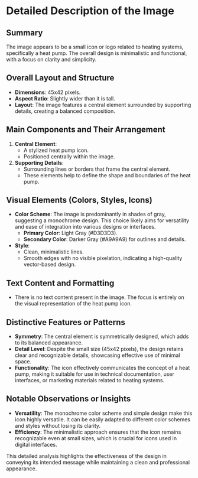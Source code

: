 # Detailed Description of the Image

## Summary
The image appears to be a small icon or logo related to heating systems, specifically a heat pump. The overall design is minimalistic and functional, with a focus on clarity and simplicity.

## Overall Layout and Structure
- **Dimensions**: 45x42 pixels.
- **Aspect Ratio**: Slightly wider than it is tall.
- **Layout**: The image features a central element surrounded by supporting details, creating a balanced composition.

## Main Components and Their Arrangement
1. **Central Element**:
   - A stylized heat pump icon.
   - Positioned centrally within the image.
2. **Supporting Details**:
   - Surrounding lines or borders that frame the central element.
   - These elements help to define the shape and boundaries of the heat pump.

## Visual Elements (Colors, Styles, Icons)
- **Color Scheme**: The image is predominantly in shades of gray, suggesting a monochrome design. This choice likely aims for versatility and ease of integration into various designs or interfaces.
  - **Primary Color**: Light Gray (#D3D3D3).
  - **Secondary Color**: Darker Gray (#A9A9A9) for outlines and details.
- **Style**:
  - Clean, minimalistic lines.
  - Smooth edges with no visible pixelation, indicating a high-quality vector-based design.

## Text Content and Formatting
- There is no text content present in the image. The focus is entirely on the visual representation of the heat pump icon.

## Distinctive Features or Patterns
- **Symmetry**: The central element is symmetrically designed, which adds to its balanced appearance.
- **Detail Level**: Despite the small size (45x42 pixels), the design retains clear and recognizable details, showcasing effective use of minimal space.
- **Functionality**: The icon effectively communicates the concept of a heat pump, making it suitable for use in technical documentation, user interfaces, or marketing materials related to heating systems.

## Notable Observations or Insights
- **Versatility**: The monochrome color scheme and simple design make this icon highly versatile. It can be easily adapted to different color schemes and styles without losing its clarity.
- **Efficiency**: The minimalistic approach ensures that the icon remains recognizable even at small sizes, which is crucial for icons used in digital interfaces.

This detailed analysis highlights the effectiveness of the design in conveying its intended message while maintaining a clean and professional appearance.